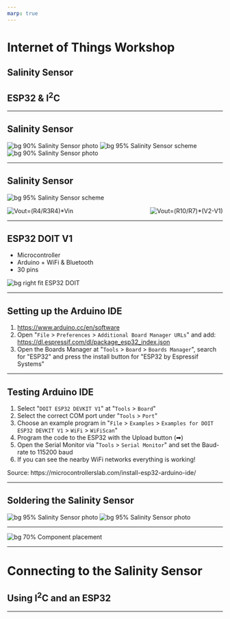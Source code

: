 ```yaml
---
marp: true
---
```


<!--
title: Internet of Things Workshop
theme: gaia
paginate: true
style: |
  section {
    background-image: url("./assets/bg.svg");
    background-color: #fcf8ed;
  }
-->

# Internet of Things Workshop

## Salinity Sensor
## ESP32 & I<sup>2</sup>C


---

## Salinity Sensor

![bg 90% Salinity Sensor photo](assets/SalinitySensorPhoto.png)
![bg 95% Salinity Sensor scheme](assets/Scheme-full.svg)
![bg 90% Salinity Sensor photo](assets/SalinitySensorPhoto_back.png)


---
## Salinity Sensor

![bg 95% Salinity Sensor scheme](assets/Scheme-full.svg)


<img alt="Vout=(R4/R3R4)*Vin" src="https://render.githubusercontent.com/render/math?math=V_%7Bout%7D=%7B%5Cfrac%7BR_%7B4%7D%7D%7BR_%7B3%7D&plus;R_%7B4%7D%7D%7D%5Ccdot%20V_%7Bin%7D"/>



<img alt="Vout=(R10/R7)*(V2-V1)" style="float:right" src="https://render.githubusercontent.com/render/math?math=V_%7Bout%7D=%5Cfrac%7BR_10%7D%7BR_7%7D(V_2-V_1)%20"/>


---

## ESP32 DOIT V1

- Microcontroller
- Arduino + WiFi & Bluetooth
- 30 pins

![bg right fit ESP32 DOIT](./assets/ESP32-DOIT.png)

---

## Setting up the Arduino IDE

1. https://www.arduino.cc/en/software
2. Open "`File` > `Preferences` > `Additional Board Manager URLs`" and add: https://dl.espressif.com/dl/package_esp32_index.json
3. Open the Boards Manager at "`Tools` > `Board` > `Boards Manager`", search for "ESP32" and press the install button for "ESP32 by Espressif Systems"


---

## Testing Arduino IDE

1. Select "`DOIT ESP32 DEVKIT V1`" at "`Tools` > `Board`"
2. Select the correct COM port under "`Tools` > `Port`"
3. Choose an example program in "`File` > `Examples` > `Examples for DOIT ESP32 DEVKIT V1` > `WiFi` > `WiFiScan`" 
4. Program the code to the ESP32 with the Upload button (&#10145;)
5. Open the Serial Monitor via "`Tools` > `Serial Monitor`" and set the Baud-rate to 115200 baud
6. If you can see the nearby WiFi networks everything is working!


<footer>
Source: https://microcontrollerslab.com/install-esp32-arduino-ide/
</footer>

---

## Soldering the Salinity Sensor

![bg 95% Salinity Sensor photo](assets/SalinitySensorPhoto.png)
![bg 95% Salinity Sensor photo](assets/SalinitySensorPhoto_back.png)


---

![bg 70% Component placement](assets/SalinitySensorComponentPlacement.png)

---


# Connecting to the Salinity Sensor

## Using I<sup>2</sup>C and an ESP32

---

